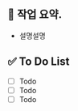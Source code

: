 <!-- 해당 주차에 맞추어 작성해주세요 -->
## 📝 작업 요약.
- 설명설명


## ✅ To Do List
- [ ] Todo   
- [ ] Todo  
- [ ] Todo 
